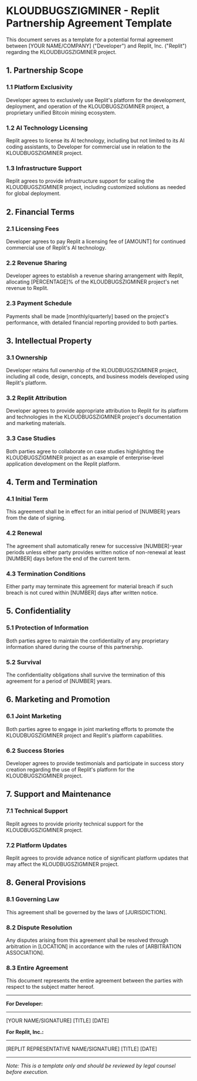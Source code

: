 # KLOUDBUGSZIGMINER - Replit Partnership Agreement Template

This document serves as a template for a potential formal agreement between [YOUR NAME/COMPANY] ("Developer") and Replit, Inc. ("Replit") regarding the KLOUDBUGSZIGMINER project.

## 1. Partnership Scope

### 1.1 Platform Exclusivity
Developer agrees to exclusively use Replit's platform for the development, deployment, and operation of the KLOUDBUGSZIGMINER project, a proprietary unified Bitcoin mining ecosystem.

### 1.2 AI Technology Licensing
Replit agrees to license its AI technology, including but not limited to its AI coding assistants, to Developer for commercial use in relation to the KLOUDBUGSZIGMINER project.

### 1.3 Infrastructure Support
Replit agrees to provide infrastructure support for scaling the KLOUDBUGSZIGMINER project, including customized solutions as needed for global deployment.

## 2. Financial Terms

### 2.1 Licensing Fees
Developer agrees to pay Replit a licensing fee of [AMOUNT] for continued commercial use of Replit's AI technology.

### 2.2 Revenue Sharing
Developer agrees to establish a revenue sharing arrangement with Replit, allocating [PERCENTAGE]% of the KLOUDBUGSZIGMINER project's net revenue to Replit.

### 2.3 Payment Schedule
Payments shall be made [monthly/quarterly] based on the project's performance, with detailed financial reporting provided to both parties.

## 3. Intellectual Property

### 3.1 Ownership
Developer retains full ownership of the KLOUDBUGSZIGMINER project, including all code, design, concepts, and business models developed using Replit's platform.

### 3.2 Replit Attribution
Developer agrees to provide appropriate attribution to Replit for its platform and technologies in the KLOUDBUGSZIGMINER project's documentation and marketing materials.

### 3.3 Case Studies
Both parties agree to collaborate on case studies highlighting the KLOUDBUGSZIGMINER project as an example of enterprise-level application development on the Replit platform.

## 4. Term and Termination

### 4.1 Initial Term
This agreement shall be in effect for an initial period of [NUMBER] years from the date of signing.

### 4.2 Renewal
The agreement shall automatically renew for successive [NUMBER]-year periods unless either party provides written notice of non-renewal at least [NUMBER] days before the end of the current term.

### 4.3 Termination Conditions
Either party may terminate this agreement for material breach if such breach is not cured within [NUMBER] days after written notice.

## 5. Confidentiality

### 5.1 Protection of Information
Both parties agree to maintain the confidentiality of any proprietary information shared during the course of this partnership.

### 5.2 Survival
The confidentiality obligations shall survive the termination of this agreement for a period of [NUMBER] years.

## 6. Marketing and Promotion

### 6.1 Joint Marketing
Both parties agree to engage in joint marketing efforts to promote the KLOUDBUGSZIGMINER project and Replit's platform capabilities.

### 6.2 Success Stories
Developer agrees to provide testimonials and participate in success story creation regarding the use of Replit's platform for the KLOUDBUGSZIGMINER project.

## 7. Support and Maintenance

### 7.1 Technical Support
Replit agrees to provide priority technical support for the KLOUDBUGSZIGMINER project.

### 7.2 Platform Updates
Replit agrees to provide advance notice of significant platform updates that may affect the KLOUDBUGSZIGMINER project.

## 8. General Provisions

### 8.1 Governing Law
This agreement shall be governed by the laws of [JURISDICTION].

### 8.2 Dispute Resolution
Any disputes arising from this agreement shall be resolved through arbitration in [LOCATION] in accordance with the rules of [ARBITRATION ASSOCIATION].

### 8.3 Entire Agreement
This document represents the entire agreement between the parties with respect to the subject matter hereof.

---

**For Developer:**

____________________
[YOUR NAME/SIGNATURE]
[TITLE]
[DATE]

**For Replit, Inc.:**

____________________
[REPLIT REPRESENTATIVE NAME/SIGNATURE]
[TITLE]
[DATE]

---

*Note: This is a template only and should be reviewed by legal counsel before execution.*